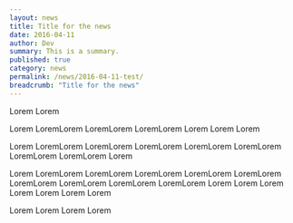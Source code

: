 ```yaml
---
layout: news
title: Title for the news
date: 2016-04-11
author: Dev
summary: This is a summary.
published: true
category: news
permalink: /news/2016-04-11-test/
breadcrumb: "Title for the news"
---
```


Lorem Lorem 

Lorem LoremLorem LoremLorem LoremLorem Lorem
Lorem Lorem

Lorem LoremLorem LoremLorem LoremLorem LoremLorem LoremLorem LoremLorem LoremLorem Lorem

Lorem LoremLorem LoremLorem LoremLorem LoremLorem LoremLorem LoremLorem LoremLorem LoremLorem LoremLorem Lorem
Lorem Lorem
Lorem Lorem
Lorem Lorem


Lorem Lorem
Lorem Lorem

